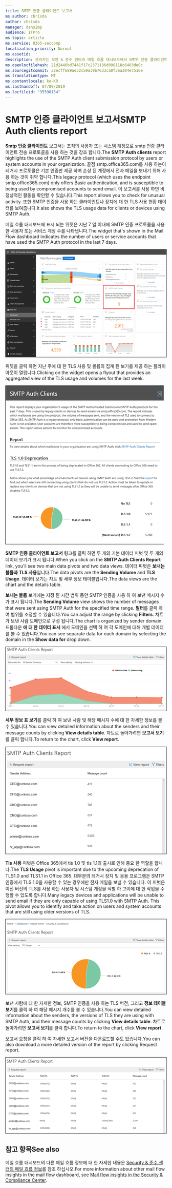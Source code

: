 ```yaml
---
title: SMTP 인증 클라이언트 보고서
ms.author: chrisda
author: chrisda
manager: dansimp
audience: ITPro
ms.topic: article
ms.service: O365-seccomp
localization_priority: Normal
ms.assetid: ''
description: 관리자는 보안 & 준수 센터의 메일 흐름 대시보드에서 SMTP 인증 클라이언트 보고서에 대해 알아볼 수 있습니다.
ms.openlocfilehash: 21d2446bd7441f17c2371186d098118c6403de0c
ms.sourcegitcommit: 32ecff689ae32c59a39b7633ca0f36a304e7516e
ms.translationtype: MT
ms.contentlocale: ko-KR
ms.lasthandoff: 07/09/2019
ms.locfileid: "35598134"
---
```

# <a name="smtp-auth-clients-report"></a><span data-ttu-id="ad720-103">SMTP 인증 클라이언트 보고서</span><span class="sxs-lookup"><span data-stu-id="ad720-103">SMTP Auth clients report</span></span>

<span data-ttu-id="ad720-104">**Smtp 인증 클라이언트** 보고서는 조직의 사용자 또는 시스템 계정으로 smtp 인증 클라이언트 전송 프로토콜을 사용 하는 것을 강조 합니다.</span><span class="sxs-lookup"><span data-stu-id="ad720-104">The **SMTP Auth clients** report highlights the use of the SMTP Auth client submission protocol by users or system accounts in your organization.</span></span> <span data-ttu-id="ad720-105">끝점 smtp.office365.com를 사용 하는이 레거시 프로토콜은 기본 인증만 제공 하며 손상 된 계정에서 전자 메일을 보내기 위해 사용 하는 것이 취약 합니다.</span><span class="sxs-lookup"><span data-stu-id="ad720-105">This legacy protocol (which uses the endpoint smtp.office365.com) only offers Basic authentication, and is susceptible to being used by compromised accounts to send email.</span></span>  <span data-ttu-id="ad720-106">이 보고서를 사용 하면 비정상적인 활동을 확인할 수 있습니다.</span><span class="sxs-lookup"><span data-stu-id="ad720-106">This report allows you to check for unusual activity.</span></span> <span data-ttu-id="ad720-107">또한 SMTP 인증을 사용 하는 클라이언트나 장치에 대 한 TLS 사용 현황 데이터를 보여줍니다.</span><span class="sxs-lookup"><span data-stu-id="ad720-107">It also shows the TLS usage data for clients or devices using SMTP Auth.</span></span>

<span data-ttu-id="ad720-108">메일 흐름 대시보드에 표시 되는 위젯은 지난 7 일 이내에 SMTP 인증 프로토콜을 사용한 사용자 또는 서비스 계정 수를 나타냅니다.</span><span class="sxs-lookup"><span data-stu-id="ad720-108">The widget that's shown in the Mail Flow dashboard indicates the number of users or service accounts that have used the SMTP Auth protocol in the last 7 days.</span></span>

![보안 & 준수 센터의 메일 흐름 대시보드에서 SMTP 인증 클라이언트가 보고 됩니다.](media/smtp-auth-clients-report-selected.png)

<span data-ttu-id="ad720-110">위젯을 클릭 하면 지난 주에 대 한 TLS 사용 및 볼륨의 집계 된 보기를 제공 하는 플라이 아웃이 열립니다.</span><span class="sxs-lookup"><span data-stu-id="ad720-110">Clicking on the widget opens a flyout that provides an aggregated view of the TLS usage and volumes for the last week.</span></span>

![SMTP 인증 클라이언트 보고서의 플라이 아웃](media/smtp-auth-clients-flyout.png)

<span data-ttu-id="ad720-112">**SMTP 인증 클라이언트 보고서** 링크를 클릭 하면 두 개의 기본 데이터 피벗 및 두 개의 데이터 보기가 표시 됩니다.</span><span class="sxs-lookup"><span data-stu-id="ad720-112">When you click on the **SMTP Auth Clients Report** link, you'll see two main data pivots and two data views.</span></span> <span data-ttu-id="ad720-113">데이터 피벗은 **보내는 볼륨과** **TLS 사용**입니다.</span><span class="sxs-lookup"><span data-stu-id="ad720-113">The data pivots are the **Sending Volume** and **TLS Usage**.</span></span> <span data-ttu-id="ad720-114">데이터 보기는 차트 및 세부 정보 테이블입니다.</span><span class="sxs-lookup"><span data-stu-id="ad720-114">The data views are the chart and the details table.</span></span>

<span data-ttu-id="ad720-115">**보내는 볼륨** 보기에는 지정 된 시간 범위 동안 SMTP 인증을 사용 하 여 보낸 메시지 수가 표시 됩니다.</span><span class="sxs-lookup"><span data-stu-id="ad720-115">The **Sending Volume** view shows the number of messages that were sent using SMTP Auth for the specified time range.</span></span> <span data-ttu-id="ad720-116">**필터**를 클릭 하 여 범위를 조정할 수 있습니다.</span><span class="sxs-lookup"><span data-stu-id="ad720-116">You can adjust the range by clicking **Filters**.</span></span> <span data-ttu-id="ad720-117">차트가 보낸 사람 도메인으로 구성 됩니다.</span><span class="sxs-lookup"><span data-stu-id="ad720-117">The chart is organized by sender domain.</span></span> <span data-ttu-id="ad720-118">드롭다운 **에 대 한 데이터 표시** 에서 도메인을 선택 하 여 각 도메인에 대해 개별 데이터를 볼 수 있습니다.</span><span class="sxs-lookup"><span data-stu-id="ad720-118">You can see separate data for each domain by selecting the domain in the **Show data for** drop down.</span></span>

![SMTP 인증 클라이언트 보고서의 보내는 볼륨](media/smtp-auth-clients-report-sending-volume.png)

<span data-ttu-id="ad720-120">**세부 정보 표 보기**를 클릭 하 여 보낸 사람 및 해당 메시지 수에 대 한 자세한 정보를 볼 수 있습니다.</span><span class="sxs-lookup"><span data-stu-id="ad720-120">You can view detailed information about the senders and their message counts by clicking **View details table**.</span></span> <span data-ttu-id="ad720-121">차트로 돌아가려면 **보고서 보기**를 클릭 합니다.</span><span class="sxs-lookup"><span data-stu-id="ad720-121">To return to the chart, click **View report**.</span></span>

![SMTP 인증 클라이언트 보고서의 전송 볼륨에 대 한 정보 테이블](media/smtp-auth-clients-report-details-sending-volume.png)

<span data-ttu-id="ad720-123">**Tls 사용** 피벗은 Office 365에서 tls 1.0 및 tls 1.1의 출시로 인해 중요 한 역할을 합니다.</span><span class="sxs-lookup"><span data-stu-id="ad720-123">The **TLS Usage** pivot is important due to the upcoming deprecation of TLS1.0 and TLS1.1 in Office 365.</span></span> <span data-ttu-id="ad720-124">대부분의 레거시 장치 및 응용 프로그램은 SMTP 인증에서 TLS 1.0을 사용할 수 있는 경우에만 전자 메일을 보낼 수 있습니다. 이 피벗은 이전 버전의 TLS를 사용 하는 사용자 및 시스템 계정을 식별 하 고이에 대 한 작업을 수행할 수 있도록 합니다.</span><span class="sxs-lookup"><span data-stu-id="ad720-124">Many legacy devices and applications will be unable to send email if they are only capable of using TLS1.0 with SMTP Auth. This pivot allows you to identify and take action on users and system accounts that are still using older versions of TLS.</span></span>

![SMTP 인증 클라이언트 보고서의 TLS 사용](media/smtp-auth-clients-report-tls-usage.png)

<span data-ttu-id="ad720-126">보낸 사람에 대 한 자세한 정보, SMTP 인증을 사용 하는 TLS 버전, 그리고 **정보 테이블 보기**를 클릭 하 여 해당 메시지 개수를 볼 수 있습니다.</span><span class="sxs-lookup"><span data-stu-id="ad720-126">You can view detailed information about the senders, the versions of TLS they are using with SMTP Auth, and their message counts by clicking **View details table**.</span></span> <span data-ttu-id="ad720-127">차트로 돌아가려면 **보고서 보기**를 클릭 합니다.</span><span class="sxs-lookup"><span data-stu-id="ad720-127">To return to the chart, click **View report**.</span></span>

<span data-ttu-id="ad720-128">보고서 요청을 클릭 하 여 자세한 보고서 버전을 다운로드할 수도 있습니다.</span><span class="sxs-lookup"><span data-stu-id="ad720-128">You can also download a more detailed version of the report by clicking Request report.</span></span>

![SMTP 인증 클라이언트 보고서의 TLS 사용에 대 한 정보 테이블](media/smtp-auth-clients-report-details-tls-usage.png)

## <a name="see-also"></a><span data-ttu-id="ad720-130">참고 항목</span><span class="sxs-lookup"><span data-stu-id="ad720-130">See also</span></span>

<span data-ttu-id="ad720-131">메일 흐름 대시보드의 다른 메일 흐름 정보에 대 한 자세한 내용은 [Security & 준수 센터의 메일 흐름 정보](mail-flow-insights-v2.md)를 참조 하십시오.</span><span class="sxs-lookup"><span data-stu-id="ad720-131">For more information about other mail flow insights in the mail flow dashboard, see [Mail flow insights in the Security & Compliance Center](mail-flow-insights-v2.md).</span></span>
